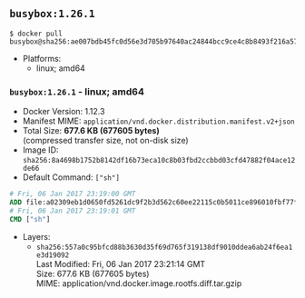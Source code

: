 ## `busybox:1.26.1`

```console
$ docker pull busybox@sha256:ae007bdb45fc0d56e3d705b97640ac24844bcc9ce4c8b8493f216a57ab6af0d5
```

-	Platforms:
	-	linux; amd64

### `busybox:1.26.1` - linux; amd64

-	Docker Version: 1.12.3
-	Manifest MIME: `application/vnd.docker.distribution.manifest.v2+json`
-	Total Size: **677.6 KB (677605 bytes)**  
	(compressed transfer size, not on-disk size)
-	Image ID: `sha256:8a4698b1752b8142df16b73eca10c8b03fbd2ccbbd03cfd47882f04ace12de66`
-	Default Command: `["sh"]`

```dockerfile
# Fri, 06 Jan 2017 23:19:00 GMT
ADD file:a02309eb1d0650fd5261dc9f2b3d562c60ee22115c0b5011ce896010fbf77fba in / 
# Fri, 06 Jan 2017 23:19:01 GMT
CMD ["sh"]
```

-	Layers:
	-	`sha256:557a0c95bfcd88b3630d35f69d765f319138df9010ddea6ab24f6ea1e3d19092`  
		Last Modified: Fri, 06 Jan 2017 23:21:14 GMT  
		Size: 677.6 KB (677605 bytes)  
		MIME: application/vnd.docker.image.rootfs.diff.tar.gzip
